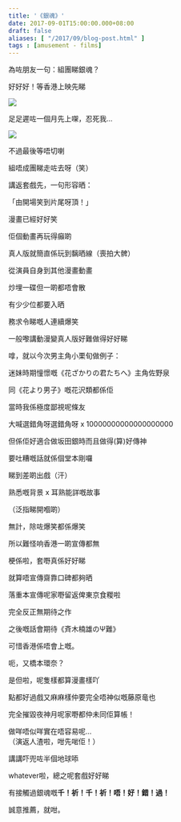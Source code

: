 ```yaml
---
title: '《銀魂》'
date: 2017-09-01T15:00:00.000+08:00
draft: false
aliases: [ "/2017/09/blog-post.html" ]
tags : [amusement - films]
---
```


為咗朋友一句：組團睇銀魂？  

好好好！等香港上映先睇

![](/images/gintama.jpg)

足足遲咗一個月先上㗎，忍死我...

![](/images/gintama1.jpg)

不過最後等唔切喇

組唔成團睇走咗去呀（笑）

  

講返套戲先，一句形容晒：

「由開場笑到片尾呀頂！」

  

漫畫已經好好笑

佢個動畫再玩得癲啲

真人版就簡直係玩到黐晒線（喪拍大髀）

  

從演員自身到其他漫畫動畫

炒埋一碟但一啲都唔會散

有少少位都要入晒

務求令睇嘅人連續爆笑

  

一般嚟講動漫變真人版好難做得好好睇

嗱，就以今次男主角小栗旬做例子：

迷妹時期憧憬嘅《花ざかりの君たちへ》主角佐野泉

同《花より男子》嘅花沢類都係佢

當時我係極度鄙視呢條友

大喊選錯角呀選錯角呀 x 10000000000000000000

但係佢好適合做坂田銀時而且做得(算)好傳神

  

要吐糟嘅話就係個堂本剛囉

睇到差啲出戲（汗）

  

熟悉嘅背景 x 耳熟能詳嘅故事

（泛指睇開嗰啲）

無計，除咗爆笑都係爆笑

所以難怪响香港一啲宣傳都無

梗係啦，套嘢真係好好睇

就算唔宣傳齋靠口碑都夠晒

落重本宣傳呢家嘢留返俾東京食糉啦

完全反正無期待之作

  

之後嘅話會期待《斉木楠雄のΨ難》

可惜香港係唔會上嘅。

呃，又橋本環奈？

是但啦，呢隻樣都算漫畫樣吖

點都好過戲又麻麻樣仲要完全唔神似嘅藤原竜也

完全摧毀夜神月呢家嘢都仲未同佢算帳！

做咩唔似咩實在唔容易呢...  
（演返人渣啦，咁先啱佢！）

  

講講吓兜咗半個地球㖭

whatever啦，總之呢套戲好好睇

有接觸過銀魂嘅**千！祈！千！祈！唔！好！錯！過！**

  

誠意推薦，就咁。
